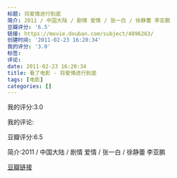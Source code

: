 ```yaml
---
标题: 将爱情进行到底
简介: 2011 / 中国大陆 / 剧情 爱情 / 张一白 / 徐静蕾 李亚鹏
豆瓣评分: '6.5'
链接: https://movie.douban.com/subject/4896263/
创建时间: '2011-02-23 16:20:34'
我的评分: '3.0'
标签:
评论:
date: 2011-02-23 16:20:34
title: 看了电影 - 将爱情进行到底
tags: [电影]
categories: []
---
```


我的评分:3.0

我的评论:

豆瓣评分:6.5

简介:2011 / 中国大陆 / 剧情 爱情 / 张一白 / 徐静蕾 李亚鹏

[豆瓣链接](https://movie.douban.com/subject/4896263/)

